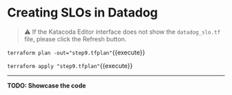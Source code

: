 # Creating SLOs in Datadog

> ⚠️ If the Katacoda Editor interface does not show the `datadog_slo.tf` file, please click the <i class="fa fa-sync"></i> Refresh button.

`terraform plan -out="step9.tfplan"`{{execute}}

`terraform apply "step9.tfplan"`{{execute}}

---

**TODO: Showcase the code**
